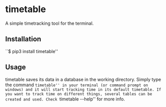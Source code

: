 # timetable

A simple timetracking tool for the terminal.

## Installation
``$ pip3 install timetable''

## Usage
timetable saves its data in a database in the working directory. Simply type the command ``timetable'' in your terminal (or command prompt on windows) and it will start tracking time in its default timetable. If you want to track time on different things, several tables can be created and used. Check ``timetable --help'' for more info.